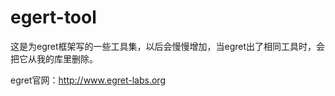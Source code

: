egert-tool
==========

这是为egret框架写的一些工具集，以后会慢慢增加，当egret出了相同工具时，会把它从我的库里删除。

egret官网：http://www.egret-labs.org  
